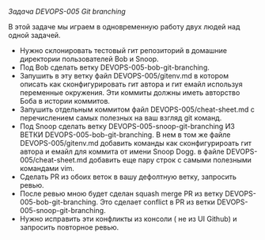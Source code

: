 *Задача  DEVOPS-005 Git branching*  
 
В этой задаче мы играем в одновременную работу двух людей над одной задачей.  
- Нужно склонировать тестовый гит репозиторий в домашние директории пользователей Bob и Snoop.  
- Под Bob сделать ветку DEVOPS-005-bob-git-branching.  
- Запушить в эту ветку файл DEVOPS-005/gitenv.md в котором описать как сконфигурировать гит автора и гит емайл используя переменные окружения. Эти коммиты должны иметь авторство Боба в истории коммитов.  
- Запушить отдельным коммитом файл DEVOPS-005/cheat-sheet.md с перечислением самых полезных на ваш взгляд git команд.  
- Под Snoop сделать ветку  DEVOPS-005-snoop-git-branching ИЗ ВЕТКИ  DEVOPS-005-bob-git-branching. В нем в том же  файле DEVOPS-005/gitenv.md добавить команды как сконфигурироать гит автора и емайл для коммита от имени Snoop Dogg. в файле DEVOPS-005/cheat-sheet.md добавить еще пару строк с самыми полезными командами vim.  
- Сделать PR из обоих веток в вашу дефолтную ветку, запросить ревью.  
- После ревью мною будет сделан squash merge PR из ветку DEVOPS-005-bob-git-branching. Это сделает conflict в PR из ветки DEVOPS-005-snoop-git-branching.  
- Нужно исправить эти конфликты из консоли ( не из UI Github) и запросить повторное ревью.  
